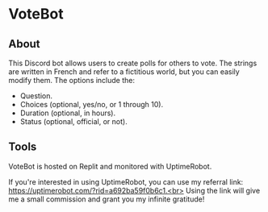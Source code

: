 # VoteBot

## About

This Discord bot allows users to create polls for others to vote. The strings are written in French and refer to a fictitious world, but you can easily modify them. The options include the:
- Question.
- Choices (optional, yes/no, or 1 through 10).
- Duration (optional, in hours).
- Status (optional, official, or not).

## Tools

VoteBot is hosted on Replit and monitored with UptimeRobot.

If you're interested in using UptimeRobot, you can use my referral link:<br>
https://uptimerobot.com/?rid=a692ba59f0b6c1.<br>
Using the link will give me a small commission and grant you my infinite gratitude!
